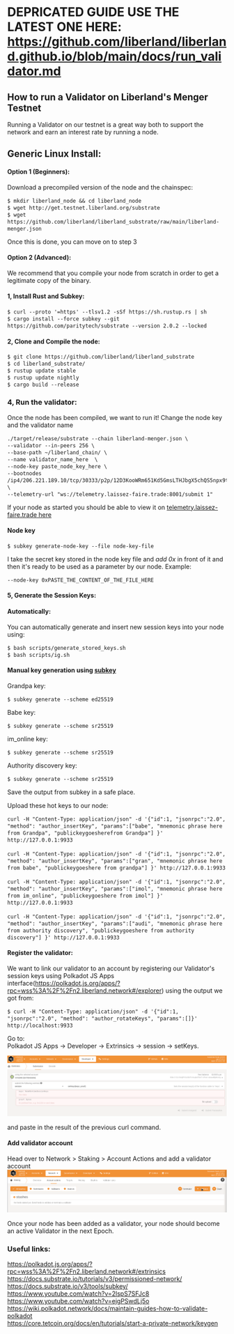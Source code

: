 # DEPRICATED GUIDE USE THE LATEST ONE HERE: https://github.com/liberland/liberland.github.io/blob/main/docs/run_validator.md


## How to run a Validator on Liberland's Menger Testnet


Running a Validator on our testnet is a great way both to support the network and earn an interest rate by running a node. 



## Generic Linux Install:

#### Option 1 (Beginners):
Download a precompiled version of the node and the chainspec:
```shell
$ mkdir liberland_node && cd liberland_node
$ wget http://get.testnet.liberland.org/substrate
$ wget https://github.com/liberland/liberland_substrate/raw/main/liberland-menger.json
```
Once this is done, you can move on to step 3


#### Option 2 (Advanced):
We recommend that you compile your node from scratch in order to 
get a legitimate copy of the binary.

#### 1, Install Rust and Subkey:

```shell
$ curl --proto '=https' --tlsv1.2 -sSf https://sh.rustup.rs | sh
$ cargo install --force subkey --git https://github.com/paritytech/substrate --version 2.0.2 --locked
```


#### 2, Clone and Compile the node:
```shell
$ git clone https://github.com/liberland/liberland_substrate 
$ cd liberland_substrate/
$ rustup update stable
$ rustup update nightly
$ cargo build --release
```


### 4, Run the validator:
Once the node has been compiled, we want to run it!
Change the node key and the validator name
```shell
./target/release/substrate --chain liberland-menger.json \
--validator --in-peers 256 \  
--base-path ~/liberland_chain/ \ 
--name validator_name_here  \
--node-key paste_node_key_here \ 
--bootnodes /ip4/206.221.189.10/tcp/30333/p2p/12D3KooWRm651Kd5GmsLTHJbgX5chQS5npx9ttLgo46UsegCMoNM \
--telemetry-url "ws://telemetry.laissez-faire.trade:8001/submit 1"   
```

If your node as started you should be able to view it on [telemetry.laissez-faire.trade here](http://telemetry.laissez-faire.trade/)


#### Node key

```
$ subkey generate-node-key --file node-key-file
```
I
take the secret key stored in the node key file and *add 0x* in front of it and then it's ready to be used as a parameter by our node.
Example: 
```shell
--node-key 0xPASTE_THE_CONTENT_OF_THE_FILE_HERE

```
 
#### 5, Generate the Session Keys:

#### Automatically:
You can automatically generate and insert new session keys into your node using:
```shell
$ bash scripts/generate_stored_keys.sh
$ bash scripts/ig.sh
```


#### Manual key generation using [subkey](https://docs.substrate.io/v3/tools/subkey/)

Grandpa key:
```shell 
$ subkey generate --scheme ed25519
```

Babe key:
```shell 
$ subkey generate --scheme sr25519
```

im_online key:
```shell 
$ subkey generate --scheme sr25519
```

Authority discovery key:
```shell 
$ subkey generate --scheme sr25519
```

Save the output from subkey in a safe place.

Upload these hot keys to our node:
```shell
curl -H "Content-Type: application/json" -d '{"id":1, "jsonrpc":"2.0", "method": "author_insertKey", "params":["babe", "mnemonic phrase here from Grandpa", "publickeygoesherefrom Grandpa"] }' http://127.0.0.1:9933

curl -H "Content-Type: application/json" -d '{"id":1, "jsonrpc":"2.0", "method": "author_insertKey", "params":["gran", "mnemonic phrase here from babe", "publickeygoeshere from grandpa"] }' http://127.0.0.1:9933

curl -H "Content-Type: application/json" -d '{"id":1, "jsonrpc":"2.0", "method": "author_insertKey", "params":["imol", "mnemonic phrase here from im_online", "publickeygoeshere from imol"] }' http://127.0.0.1:9933

curl -H "Content-Type: application/json" -d '{"id":1, "jsonrpc":"2.0", "method": "author_insertKey", "params":["audi", "mnemonic phrase here from authority discovery", "publickeygoeshere from authority discovery"] }' http://127.0.0.1:9933

```

#### Register the validator:
We want to link our validator to an account by registering our Validator's session keys using Polkadot JS Apps interface(https://polkadot.js.org/apps/?rpc=wss%3A%2F%2Fn2.liberland.network#/explorer) using the output we got from:
```shell
$ curl -H "Content-Type: application/json" -d '{"id":1, "jsonrpc":"2.0", "method": "author_rotateKeys", "params":[]}' http://localhost:9933                          
```


Go to:   
 Polkadot JS Apps -> Developer -> Extrinsics -> session -> setKeys.
  
 
![Set Key in Polkadot UI](set_key.png) 
 
and paste in the result of the previous curl command.


#### Add validator account
Head over to Network > Staking > Account Actions and add a validator account
![](val_add.png)




Once your node has been added as a validator, your node should become an active Validator in the next Epoch.





### Useful links:    
https://polkadot.js.org/apps/?rpc=wss%3A%2F%2Fn2.liberland.network#/extrinsics            
https://docs.substrate.io/tutorials/v3/permissioned-network/          
https://docs.substrate.io/v3/tools/subkey/           
https://www.youtube.com/watch?v=2lspS7SFJc8         
https://www.youtube.com/watch?v=ejgPSwdLj5o                         
https://wiki.polkadot.network/docs/maintain-guides-how-to-validate-polkadot       
https://core.tetcoin.org/docs/en/tutorials/start-a-private-network/keygen         

